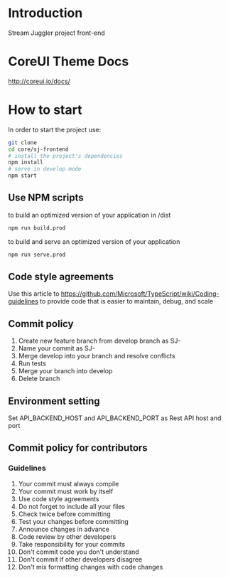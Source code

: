 # Introduction

Stream Juggler project front-end

# CoreUI Theme Docs

http://coreui.io/docs/

# How to start

In order to start the project use:

```bash
git clone 
cd core/sj-frontend
# install the project's dependencies
npm install
# serve in develop mode
npm start
```

## Use NPM scripts
to build an optimized version of your application in /dist
```bash
npm run build.prod
```
to build and serve an optimized version of your application
```bash
npm run serve.prod
```


## Code style agreements
Use this article to https://github.com/Microsoft/TypeScript/wiki/Coding-guidelines 
to provide code that is easier to maintain, debug, and scale

## Commit policy
1. Create new feature branch from develop branch as SJ-<number of task>
2. Name your commit as SJ-<number of task> <description>
3. Merge develop into your branch and resolve conflicts
4. Run tests
5. Merge your branch into develop
6. Delete branch

## Environment setting
Set API_BACKEND_HOST and API_BACKEND_PORT as Rest API host and port

## Commit policy for contributors

### Guidelines
1. Your commit must always compile
2. Your commit must work by itself
3. Use code style agreements
4. Do not forget to include all your files
5. Check twice before committing
6. Test your changes before committing
7. Announce changes in advance
8. Code review by other developers
9. Take responsibility for your commits
10. Don't commit code you don't understand
11. Don't commit if other developers disagree
12. Don't mix formatting changes with code changes